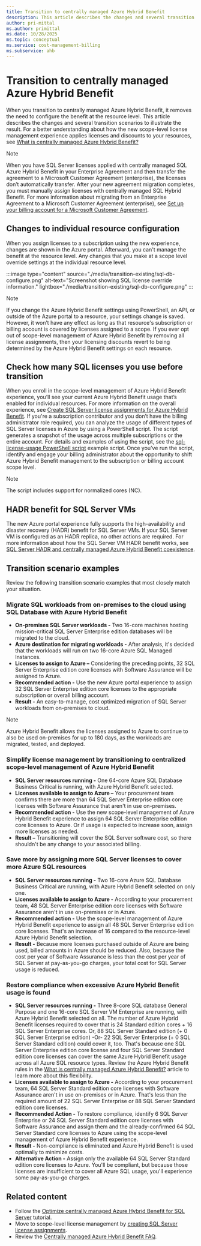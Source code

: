 ```yaml
---
title: Transition to centrally managed Azure Hybrid Benefit
description: This article describes the changes and several transition scenarios to illustrate transitioning to centrally managed Azure Hybrid Benefit.
author: pri-mittal
ms.author: primittal
ms.date: 10/28/2025
ms.topic: conceptual
ms.service: cost-management-billing
ms.subservice: ahb
---
```


# Transition to centrally managed Azure Hybrid Benefit

When you transition to centrally managed Azure Hybrid Benefit, it removes the need to configure the benefit at the resource level. This article describes the changes and several transition scenarios to illustrate the result. For a better understanding about how the new scope-level license management experience applies licenses and discounts to your resources, see [What is centrally managed Azure Hybrid Benefit?](overview-azure-hybrid-benefit-scope.md)

> [!NOTE]
> When you have SQL Server licenses applied with centrally managed SQL Azure Hybrid Benefit in your Enterprise Agreement and then transfer the agreement to a Microsoft Customer Agreement (enterprise), the licenses don’t automatically transfer. After your new agreement migration completes, you must manually assign licenses with centrally managed SQL Hybrid Benefit. For more information about migrating from an Enterprise Agreement to a Microsoft Customer Agreement (enterprise), see [Set up your billing account for a Microsoft Customer Agreement](../manage/mca-setup-account.md).

## Changes to individual resource configuration

When you assign licenses to a subscription using the new experience, changes are shown in the Azure portal. Afterward, you can't manage the benefit at the resource level. Any changes that you make at a scope level override settings at the individual resource level.

:::image type="content" source="./media/transition-existing/sql-db-configure.png" alt-text="Screenshot showing SQL license override information." lightbox="./media/transition-existing/sql-db-configure.png" :::

> [!NOTE]
> If you change the Azure Hybrid Benefit settings using PowerShell, an API, or outside of the Azure portal to a resource, your settings change is saved. However, it won’t have any effect as long as that resource's subscription or billing account is covered by licenses assigned to a scope. If you ever opt out of scope-level management of Azure Hybrid Benefit by removing all license assignments, then your licensing discounts revert to being determined by the Azure Hybrid Benefit settings on each resource.

## Check how many SQL licenses you use before transition

When you enroll in the scope-level management of Azure Hybrid Benefit experience, you’ll see your current Azure Hybrid Benefit usage that’s enabled for individual resources. For more information on the overall experience, see [Create SQL Server license assignments for Azure Hybrid Benefit](create-sql-license-assignments.md). If you're a subscription contributor and you don’t have the billing administrator role required, you can analyze the usage of different types of SQL Server licenses in Azure by using a PowerShell script. The script generates a snapshot of the usage across multiple subscriptions or the entire account. For details and examples of using the script, see the [sql-license-usage PowerShell script](https://github.com/anosov1960/sql-server-samples/tree/master/samples/manage/azure-hybrid-benefit) example script. Once you’ve run the script, identify and engage your billing administrator about the opportunity to shift Azure Hybrid Benefit management to the subscription or billing account scope level.

> [!NOTE]
> The script includes support for normalized cores (NC). 

## HADR benefit for SQL Server VMs

The new Azure portal experience fully supports the high-availability and disaster recovery (HADR) benefit for SQL Server VMs. If your SQL Server VM is configured as an HADR replica, no other actions are required. For more information about how the SQL Server VM HADR benefit works, see [SQL Server HADR and centrally managed Azure Hybrid Benefit coexistence](sql-server-hadr-licenses.md).

## Transition scenario examples

Review the following transition scenario examples that most closely match your situation.

### Migrate SQL workloads from on-premises to the cloud using SQL Database with Azure Hybrid Benefit

- **On-premises SQL Server workloads -** Two 16-core machines hosting mission-critical SQL Server Enterprise edition databases will be migrated to the cloud.
- **Azure destination for migrating workloads -** After analysis, it's decided that the workloads will run on two 16-core Azure SQL Managed Instances.
- **Licenses to assign to Azure –** Considering the preceding points, 32 SQL Server Enterprise edition core licenses with Software Assurance will be assigned to Azure.
- **Recommended action -** Use the new Azure portal experience to assign 32 SQL Server Enterprise edition core licenses to the appropriate subscription or overall billing account.
- **Result -** An easy-to-manage, cost optimized migration of SQL Server workloads from on-premises to cloud.

> [!NOTE] 
> Azure Hybrid Benefit allows the licenses assigned to Azure to continue to also be used on-premises for up to 180 days, as the workloads are migrated, tested, and deployed.

### Simplify license management by transitioning to centralized scope-level management of Azure Hybrid Benefit

- **SQL Server resources running -** One 64-core Azure SQL Database Business Critical is running, with Azure Hybrid Benefit selected.
- **Licenses available to assign to Azure –** Your procurement team confirms there are more than 64 SQL Server Enterprise edition core licenses with Software Assurance that aren't in use on-premises.
- **Recommended action -** Use the new scope-level management of Azure Hybrid Benefit experience to assign 64 SQL Server Enterprise edition core licenses to Azure. Or if usage is expected to increase soon, assign more licenses as needed.
- **Result –** Transitioning will cover the SQL Server software cost, so there shouldn't be any change to your associated billing.

### Save more by assigning more SQL Server licenses to cover more Azure SQL resources

- **SQL Server resources running -** Two 16-core Azure SQL Database Business Critical are running, with Azure Hybrid Benefit selected on only one.
- **Licenses available to assign to Azure -** According to your procurement team, 48 SQL Server Enterprise edition core licenses with Software Assurance aren't in use on-premises or in Azure.
- **Recommended action -** Use the scope-level management of Azure Hybrid Benefit experience to assign all 48 SQL Server Enterprise edition core licenses. That's an increase of 16 compared to the resource-level Azure Hybrid Benefit selection.
- **Result -** Because more licenses purchased outside of Azure are being used, billed amounts in Azure should be reduced. Also, because the cost per year of Software Assurance is less than the cost per year of SQL Server at pay-as-you-go charges, your total cost for SQL Server usage is reduced.

### Restore compliance when excessive Azure Hybrid Benefit usage is found

- **SQL Server resources running -** Three 8-core SQL database General Purpose and one 16-core SQL Server VM Enterprise are running, with Azure Hybrid Benefit selected on all. The number of Azure Hybrid Benefit licenses required to cover that is 24 Standard edition cores + 16 SQL Server Enterprise cores. Or, 88 SQL Server Standard edition (+ 0 SQL Server Enterprise edition) -Or- 22 SQL Server Enterprise (+ 0 SQL Server Standard edition) could cover it, too. That's because one SQL Server Enterprise edition core license and four SQL Server Standard edition core licenses can cover the same Azure Hybrid Benefit usage across all Azure SQL resource types. Review the Azure Hybrid Benefit rules in the [What is centrally managed Azure Hybrid Benefit?](overview-azure-hybrid-benefit-scope.md) article to learn more about this flexibility.
- **Licenses available to assign to Azure -** According to your procurement team, 64 SQL Server Standard edition core licenses with Software Assurance aren't in use on-premises or in Azure. That's less than the required amount of 22 SQL Server Enterprise or 88 SQL Server Standard edition core licenses.
- **Recommended Action -** To restore compliance, identify 6 SQL Server Enterprise or 24 SQL Server Standard edition core licenses with Software Assurance and assign them and the already-confirmed 64 SQL Server Standard core licenses to Azure using the scope-level management of Azure Hybrid Benefit experience.
- **Result -** Non-compliance is eliminated and Azure Hybrid Benefit is used optimally to minimize costs.
- **Alternative Action -** Assign only the available 64 SQL Server Standard edition core licenses to Azure. You'll be compliant, but because those licenses are insufficient to cover all Azure SQL usage, you'll experience some pay-as-you-go charges.

## Related content

- Follow the [Optimize centrally managed Azure Hybrid Benefit for SQL Server](tutorial-azure-hybrid-benefits-sql.md) tutorial.
- Move to scope-level license management by [creating SQL Server license assignments](create-sql-license-assignments.md).
- Review the [Centrally managed Azure Hybrid Benefit FAQ](faq-azure-hybrid-benefit-scope.yml).
